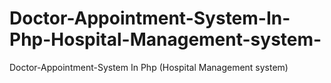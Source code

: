 # Doctor-Appointment-System-In-Php-Hospital-Management-system-
Doctor-Appointment-System In Php (Hospital Management system)

